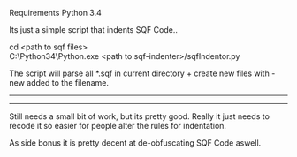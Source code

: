 Requirements Python 3.4

Its just a simple script that indents SQF Code..

cd \<path to sqf files\>  
C:\Python34\Python.exe  \<path to sqf-indenter\>/sqfIndentor.py

The script will parse all *.sqf in current directory + create new files with -new added to the filename.


-------------
-------------

Still needs a small bit of work, but its pretty good.
Really it just needs to recode it so easier for people alter the rules for indentation.

As side bonus it is pretty decent at de-obfuscating SQF Code aswell.
